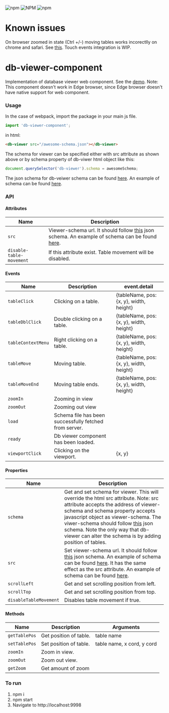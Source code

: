 ![npm](https://img.shields.io/npm/dt/db-viewer-component.svg)
![NPM](https://img.shields.io/npm/l/db-viewer-component.svg)
![npm](https://img.shields.io/npm/v/db-viewer-component.svg)

# Known issues

On browser zoomed in state (Ctrl +/-) moving tables works incorectlly on chrome and safari. See [this](https://stackoverflow.com/questions/56820857/incorrect-value-of-click-event-layerx-on-svg-foreignobject-element).
Touch events integration is WIP.

# db-viewer-component

Implementation of database viewer web component.
See the [demo](https://ayeressian.github.io/db-viewer-component/).
Note: This component doesn't work in Edge browser, since Edge browser doesn't have native support for web component.

### Usage
In the case of webpack, import the package in your main js file.
```javascript
import 'db-viewer-component';
```
in html:
```html
<db-viewer src="/awesome-schema.json"></db-viewer>
```
The schema for viewer can be specified either with src attribute as shown above or by schema property of db-viwer html object like this:

```javascript
document.querySelector('db-viewer').schema = awesomeSchema;
```
The json schema for db-veiwer schema can be found [here](https://raw.githubusercontent.com/ayeressian/db-viewer-component/new-events-methods/src/validation-schema.json). An example of schema can be found [here](https://raw.githubusercontent.com/ayeressian/db-viewer-component/master/example/schema/school.json).

### API
#### Attributes
Name | Description
--- | ---
`src` | Viewer-schema url. It should follow [this](https://raw.githubusercontent.com/ayeressian/db-viewer-component/new-events-methods/src/validation-schema.json) json schema. An example of schema can be found [here](https://raw.githubusercontent.com/ayeressian/db-viewer-component/master/example/schema/school.json).
`disable-table-movement` | If this attribute exist. Table movement will be disabled.
#### Events
Name | Description | event.detail
--- | --- | ---
`tableClick` | Clicking on a table. | {tableName, pos: {x, y}, width, height}
`tableDblClick` | Double clicking on a table. | {tableName, pos: {x, y}, width, height}
`tableContextMenu` | Right clicking on a table. | {tableName, pos: {x, y}, width, height}
`tableMove` | Moving table. | {tableName, pos: {x, y}, width, height}
`tableMoveEnd` | Moving table ends. | {tableName, pos: {x, y}, width, height}
`zoomIn` | Zooming in view |
`zoomOut` | Zooming out view |
`load` | Schema file has been successfully fetched from server. |
`ready` | Db viewer component has been loaded. |
`viewportClick` | Clicking on the viewport. | {x, y}
#### Properties
Name | Description
--- | ---
`schema` | Get and set schema for viewer. This will override the html src attribute. Note: src attribute accepts the address of viewer-schema and schema property accepts javascript object as viewer-schema. The viwer-schema should follow [this](https://raw.githubusercontent.com/ayeressian/db-viewer-component/new-events-methods/src/validation-schema.json) json schema. Note the only way that db-viewer can alter the schema is by adding position of tables.
`src` | Set viewer-schema url. It should follow [this](https://github.com/ayeressian/db-viewer-component/blob/new-events-methods/src/validation-schema.json) json schema. An example of schema can be found [here](https://raw.githubusercontent.com/ayeressian/db-viewer-component/master/example/schema/school.json). It has the same effect as the src attribute. An example of schema can be found [here](https://raw.githubusercontent.com/ayeressian/db-viewer-component/master/example/schema/school.json).
`scrollLeft` | Get and set scrolling position from left.
`scrollTop` | Get and set scrolling position from top.
`disableTableMovement` | Disables table movement if true.
#### Methods
Name | Description | Arguments
--- | --- | ---
`getTablePos` | Get position of table. | table name
`setTablePos` | Set position of table. | table name, x cord, y cord
`zoomIn` | Zoom in view. |
`zoomOut` | Zoom out view. |
`getZoom` | Get amount of zoom |

### To run
  1. npm i
  2. npm start
  3. Navigate to http://localhost:9998

